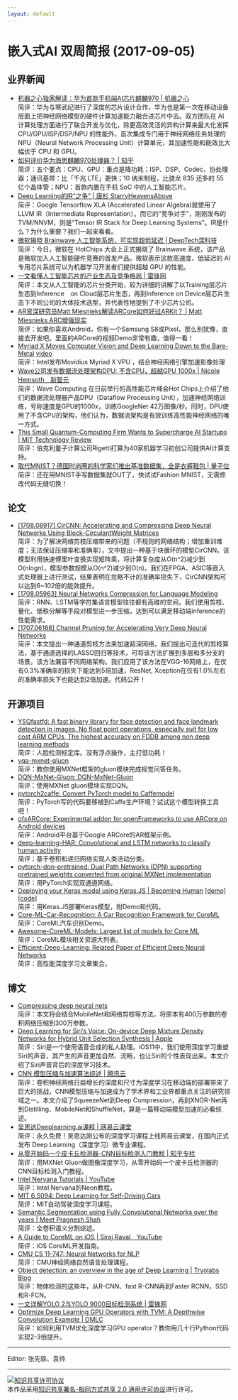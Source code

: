 ```yaml
---
layout: default
---
```


# 嵌入式AI 双周简报 (2017-09-05)

## 业界新闻

- [机器之心独家解读：华为首款手机端AI芯片麒麟970 | 机器之心](https://mp.weixin.qq.com/s?src=11&timestamp=1504602412&ver=374&signature=-Fmq9sTNai361IggmAHHH3xjBTZ3IpqijcLRlyYbQDGyp-fuNhRu95g2AhtsR0Xlxf7WWGuNHWb3CbtP5O4hYzzGT9kGg2N5BGW67ZtA1ww2ck2KF5fgAu5zNpo2bfjT&new=1)</br>
简评：华为与寒武纪进行了深度的芯片设计合作，华为也是第一次在移动设备层面上把神经网络模型的硬件计算加速能力融合进芯片中去。双方团队在 AI 计算处理方面进行了联合开发与优化，除更高效灵活的异构计算来最大化发挥 CPU/GPU/ISP/DSP/NPU 的性能外，首次集成专门用于神经网络任务处理的 NPU（Neural Network Processing Unit）计算单元，其加速性能和能效比大幅优于 CPU 和 GPU。  
- [如何评价华为海思麒麟970处理器？ | 知乎](https://www.zhihu.com/question/57283387)</br>
简评：五个要点：CPU、GPU：重点是降功耗；ISP、DSP、Codec、协处理器；通讯基带：比「千兆 LTE」更快；10 纳米制程，比骁龙 835 还多的 55 亿个晶体管；NPU：首款内置在手机 SoC 中的人工智能芯片。  
- [Deep Learning的IR“之争” | 唐杉 StarryHeavensAbove](https://mp.weixin.qq.com/s/0iDVjaucRUpn2UrVBuQ-oQ)</br>
简评：Google Tensorflow XLA (Accelerated Linear Algebra)就使用了LLVM IR（Intermediate Representation）。而它的“竞争对手”，刚刚发布的TVM/NNVM，则是“Tensor IR Stack for Deep Learning Systems”。IR是什么？为什么重要？我们一起来看看。
- [微软揭晓 Brainwave 人工智能系统，可实现超低延迟 | DeepTech深科技](https://mp.weixin.qq.com/s/XS_9XoQ6ZE1grmVtwJJdbA)</br>
简评：今日，微软在 HotChips 大会上正式揭晓了 Brainwave 系统，该产品是微软加入人工智能硬件竞赛的首发产品。微软表示这款高速度、低延迟的 AI 专用芯片系统可以为机器学习开发者们提供超越 GPU 的性能。
- [一文看懂人工智能芯片的产业生态及竞争格局 | 雷锋网](https://www.leiphone.com/news/201709/uuJFzAxdoBY7bzEL.html)</br>
简评：本文从人工智能的芯片分类开始，较为详细的讲解了以Training层芯片生态到Inference　on Cloud层芯片生态，再到Inference on Device层芯片生态下不同公司的大体技术选型，并代表性地提到了不少芯片公司。
- [AR资深研究员Matt Miesnieks解读ARCore如何好过ARKit？ | Matt Miesnieks ARC增强现实](https://mp.weixin.qq.com/s/MXiHi8wVJX9JYV3DeQoNBA)</br>
简评：如果你喜欢Android，你有一个Samsung S8或Pixel，那么别犹豫，直接去开发吧。里面的ARCore的视频Demo非常有趣，值得一看！
- [Myriad X Moves Computer Vision and Deep Learning Down to the Bare-Metal](https://blog.hackster.io/myriad-x-moves-computer-vision-and-deep-learning-down-to-the-bare-metal-7eab1b0a0f52) [video](http://weibo.com/tv/v/Fk30ErZPA?fid=1034:c37df410f85d0942997922d3e295b738)</br>
简评：Intel发布Movidius Myriad X VPU ，结合神经网络引擎加速影像处理
- [Wave公司发布数据流处理架构DPU: 不含CPU，超越GPU 1000x | Nicole Hemsoth　新智元](https://mp.weixin.qq.com/s/bL1PoUjZ_sH2VKcBxI6N5A)</br>
简评：Wave Computing 在日前举行的高性能芯片峰会Hot Chips上介绍了他们的数据流处理器产品DPU（Dataflow Processing Unit），加速神经网络训练，号称速度是GPU的1000x，训练GoogleNet 42万图像/秒。同时，DPU使用了不含CPU的架构，他们认为，数据流架构是有效训练高性能神经网络的唯一方式。
- [This Small Quantum-Computing Firm Wants to Supercharge AI Startups | MIT Technology Review](https://www.technologyreview.com/the-download/608730/this-small-quantum-computing-firm-wants-to-supercharge-ai-startups/)</br>
简评：伯克利量子计算公司Rigetti打算为40家机器学习初创公司提供AI计算支持。
- [取代MNIST？德国时尚圈的科学家们推出基准数据集，全是衣裤鞋包 | 量子位](https://mp.weixin.qq.com/s/Pidt3nW5N7dU0P4bm9sIHA)
简评：还在用MNIST手写数据集就OUT了，快试试Fashion MNIST，无需修改代码无缝切换！

## 论文

- [[1708.08917] CirCNN: Accelerating and Compressing Deep Neural Networks Using Block-CirculantWeight Matrices](https://arxiv.org/abs/1708.08917)</br>
简评：为了解决网络剪枝压缩带来的问题（不规则的网络结构；增加重训难度；无法保证压缩率和准确率），文中提出一种基于块循环的模型CirCNN。该模型利用快速傅里叶变换实现矩阵乘，将计算复杂度从O(n^2)减少到O(nlogn)，模型参数规模从O(n^2)减少到O(n)。我们在FPGA、ASIC等嵌入式处理器上进行测试，结果表明在忽略不计的准确率损失下，CirCNN架构可以达到6~102倍的能效提升。
- [[1708.05963] Neural Networks Compression for Language Modeling](https://arxiv.org/abs/1708.05963)</br>
简评：RNN、LSTM等字符集语言模型往往都有高维的空间，我们使用剪枝、量化、低秩分解等手段对模型进一步压缩，达到可以满足移动端inference的性能需求。
- [[1707.06168] Channel Pruning for Accelerating Very Deep Neural Networks](https://arxiv.org/abs/1707.06168)</br>
简评：本文提出一种通道剪枝方法来加速超深网络，我们提出可迭代的剪枝算法，基于通道选择的LASSO回归等技术，可将该方法扩展到多层和多分支的场景。该方法兼容不同网络架构。我们应用了该方法在VGG-16网络上，在仅有0.3%准确率的损失下能达到5倍加速，ResNet, Xception在仅有1.0%左右的准确率损失下也能达到2倍加速。代码公开！

## 开源项目

- [YSQfastfd: A fast binary library for face detection and face landmark detection in images. No float point operations, especially suit for low cost ARM CPUs, The highest accuracy on FDDB among non deep learning methods](https://github.com//OAID/YSQfastfd)</br>
简评：人脸检测标定库。没有浮点操作，主打低功耗！
- [vqa-mxnet-gluon](https://github.com/shiyangdaisy23/vqa-mxnet-gluon)</br>
简评：教你使用MXNet框架的gluon模块完成视觉问答任务。
- [DQN-MxNet-Gluon: DQN-MxNet-Gluon](https://github.com/kazizzad/DQN-MxNet-Gluon)</br>
简评：使用MXNet gluon模块实现DQN。
- [pytorch2caffe: Convert PyTorch model to Caffemodel](https://github.com/longcw/pytorch2caffe)</br>
简评：PyTorch写的代码要移植到Caffe生产环境？试试这个模型转换工具吧！
- [ofxARCore: Experimental addon for openFrameworks to use ARCore on Android devices](https://github.com/HalfdanJ/ofxARCore)</br>
简评：Android平台基于Google ARCore的AR框架示例。
- [deep-learning-HAR: Convolutional and LSTM networks to classify human activity](https://github.com/healthDataScience/deep-learning-HAR)</br>
简评：基于卷积和递归网络实现人类活动分类。
- [pytorch-dpn-pretrained: Dual Path Networks (DPN) supporting pretrained weights converted from original MXNet implementation](https://github.com/rwightman/pytorch-dpn-pretrained)</br>
简评：用PyTorch实现双通道网络。
- [Deploying your Keras model using Keras.JS | Becoming Human](https://becominghuman.ai/deploying-your-keras-model-using-keras-js-2e5a29589ad8) [[demo]](https://greenscreen-ai-client.boorgle.com/#/) [[code]](https://gitlab.com/fast-science/background-removal-vue)</br>
简评：用Keras.JS部署Keras模型，附Demo和代码。
- [Core-ML-Car-Recognition: A Car Recognition Framework for CoreML](https://github.com/likedan/Core-ML-Car-Recognition)</br>
简评：CoreML汽车识别Demo。
- [Awesome-CoreML-Models: Largest list of models for Core ML](https://github.com/likedan/Awesome-CoreML-Models)</br>
简评：CoreML模块相关资源大列表。
- [Efficient-Deep-Learning: Related Paper of Efficient Deep Neural Networks](https://github.com/Zhouaojun/Efficient-Deep-Learning)</br>
简评：高性能深度学习文章集合。

## 博文

- [Compressing deep neural nets](http://machinethink.net/blog/compressing-deep-neural-nets/)</br>
简评：本文将会结合MobileNet和网络剪枝等方法，将原本有400万参数的卷积网络压缩到300万参数。
- [Deep Learning for Siri’s Voice: On-device Deep Mixture Density Networks for Hybrid Unit Selection Synthesis | Apple](https://machinelearning.apple.com/2017/08/06/siri-voices.html)</br>
简评：Siri是一个使用语音合成的私人助理。iOS11中，我们使用深度学习重塑Siri的声音，其产生的声音更加自然、流畅，也让Siri的个性表现出来。本文介绍了Siri声音背后的深度学习技术。
- [CNN 模型压缩与加速算法综述 | 腾讯云](https://cloud.tencent.com/community/article/678192)</br>
简评：卷积神经网络日益增长的深度和尺寸为深度学习在移动端的部署带来了巨大的挑战，CNN模型压缩与加速成为了学术界和工业界都重点关注的研究领域之一。本文介绍了SqueezeNet到Deep Compression，再到XNOR-Net再到Distilling、MobileNet和ShuffleNet，算是一篇移动端模型加速的必看综述。
- [吴恩达Deeplearning.ai课程 | 网易云课堂](https://mooc.study.163.com/smartSpec/detail/1001319001.htm)</br>
简评：永久免费！吴恩达刚公布的深度学习课程上线网易云课堂，在国内正式发布 Deep Learning（深度学习）微专业课程。
- [从零开始码一个皮卡丘检测器-CNN目标检测入门教程 | 知乎专栏](https://zhuanlan.zhihu.com/p/28867241)</br>
简评：用MXNet Gluon做图像深度学习，从零开始码一个皮卡丘检测器的CNN目标检测入门教程。
- [Intel Nervana Tutorials | YouTube](https://www.youtube.com/playlist?list=PLXAoLgwZtKcgGE2-Wy23EUE4Q03s-YVwF)</br>
简评：Intel Nervana的Neon教程。
- [MIT 6.S094: Deep Learning for Self-Driving Cars](http://selfdrivingcars.mit.edu/)</br>
简评：MIT自动驾驶深度学习课程。
- [Semantic Segmentation using Fully Convolutional Networks over the years | Meet Pragnesh Shah](https://meetshah1995.github.io/semantic-segmentation/deep-learning/pytorch/visdom/2017/06/01/semantic-segmentation-over-the-years.html)</br>
简评：全卷积语义分割综述。
- [A Guide to CoreML on iOS | Siraj Raval　YouTube](https://www.youtube.com/watch?v=T4t73CXB7CU)</br>
简评：iOS CoreML开发指南。
- [CMU CS 11-747: Neural Networks for NLP](http://phontron.com/class/nn4nlp2017/)</br>
简评：CMU神经网络自然语言处理课程。
- [Object detection: an overview in the age of Deep Learning | Tryolabs Blog](https://tryolabs.com/blog/2017/08/30/object-detection-an-overview-in-the-age-of-deep-learning/)</br>
简评：物体检测的这些年，从R-CNN、fast R-CNN再到Faster RCNN，SSD和R-FCN。
- [一文详解YOLO 2与YOLO 9000目标检测系统 | 雷锋网](https://www.leiphone.com/news/201708/7pRPkwvzEG1jgimW.html)</br>
- [Optimize Deep Learning GPU Operators with TVM: A Depthwise Convolution Example | DMLC](http://tvmlang.org/2017/08/22/Optimize-Deep-Learning-GPU-Operators-with-TVM-A-Depthwise-Convolution-Example.html)</br>
简评：如何利用TVM优化深度学习GPU operator？教你用几十行Python代码实现2-3倍提升。

----

Editor: 张先轶、袁帅

----

<a rel="license" href="http://creativecommons.org/licenses/by-sa/2.0/"><img alt="知识共享许可协议" style="border-width:0" src="https://i.creativecommons.org/l/by-sa/2.0/88x31.png" /></a><br />本作品采用<a rel="license" href="http://creativecommons.org/licenses/by-sa/2.0/">知识共享署名-相同方式共享 2.0 通用许可协议</a>进行许可。
